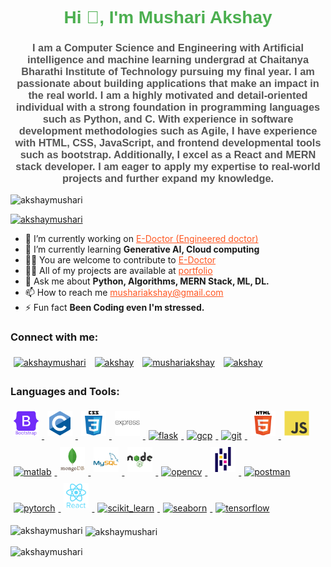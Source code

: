 <h1 align="center" style="font-family: Arial, sans-serif; color: #4CAF50;">Hi 👋, I'm Mushari Akshay</h1>

<h3 align="center" style="font-family: Arial, sans-serif; color: #555;">I am a Computer Science and Engineering with Artificial intelligence and machine learning undergrad at Chaitanya Bharathi Institute of Technology pursuing my final year. I am passionate about building applications that make an impact in the real world. I am a highly motivated and detail-oriented individual with a strong foundation in programming languages such as Python, and C. With experience in software development methodologies such as Agile, I have experience with HTML, CSS, JavaScript, and frontend developmental tools such as bootstrap. Additionally, I excel as a React and MERN stack developer. I am eager to apply my expertise to real-world projects and further expand my knowledge.</h3>

<p align="left"> <img src="https://komarev.com/ghpvc/?username=akshaymushari&label=Profile%20views&color=0e75b6&style=flat" alt="akshaymushari" /> </p>

<p align="left">
  <a href="https://github.com/ryo-ma/github-profile-trophy">
    <img src="https://github-profile-trophy.vercel.app/?username=AkshayMushari&theme=algolia&column=7&margin-w=15&margin-h=15&no-frame=true&no-bg=true&exclude_repo=github-profile-trophy&title=Followers,Repositories,Stars,Commits,Contributions,Issues,PullRequest" alt="akshaymushari" />
  </a>
</p>


<ul>
  <li>🔭 I’m currently working on <a href="https://github.com/AkshayMushari/E-Doctor" style="color: #FF5722;">E-Doctor (Engineered doctor)</a></li>
  <li>🌱 I’m currently learning <strong>Generative AI, Cloud computing</strong></li>
  <li>👨‍💻 You are welcome to contribute to <a href="https://github.com/AkshayMushari/E-Doctor" style="color: #FF5722;">E-Doctor</a></li>
  <li>👨‍💻 All of my projects are available at <a href="portfolio" style="color: #FF5722;">portfolio</a></li>
  <li>💬 Ask me about <strong>Python, Algorithms, MERN Stack, ML, DL.</strong></li>
  <li>📫 How to reach me <a href="mailto:mushariakshay@gmail.com" style="color: #FF5722;">mushariakshay@gmail.com</a></li>
  <li>⚡ Fun fact <strong>Been Coding even I'm stressed.</strong></li>
</ul>

<h3 align="left">Connect with me:</h3>
<p align="left">
  <a href="https://linkedin.com/in/akshaymushari" target="blank"><img align="center" src="https://raw.githubusercontent.com/rahuldkjain/github-profile-readme-generator/master/src/images/icons/Social/linked-in-alt.svg" alt="akshaymushari" height="30" width="40" style="margin: 5px;" /></a>
  <a href="https://www.codechef.com/users/akshay" target="blank"><img align="center" src="https://cdn.jsdelivr.net/npm/simple-icons@3.1.0/icons/codechef.svg" alt="akshay" height="30" width="40" style="margin: 5px;" /></a>
  <a href="https://www.hackerrank.com/mushariakshay" target="blank"><img align="center" src="https://raw.githubusercontent.com/rahuldkjain/github-profile-readme-generator/master/src/images/icons/Social/hackerrank.svg" alt="mushariakshay" height="30" width="40" style="margin: 5px;" /></a>
  <a href="https://www.leetcode.com/akshay" target="blank"><img align="center" src="https://raw.githubusercontent.com/rahuldkjain/github-profile-readme-generator/master/src/images/icons/Social/leet-code.svg" alt="akshay" height="30" width="40" style="margin: 5px;" /></a>
</p>

<h3 align="left">Languages and Tools:</h3>
<p align="left">
  <a href="https://getbootstrap.com" target="_blank" rel="noreferrer"> <img src="https://raw.githubusercontent.com/devicons/devicon/master/icons/bootstrap/bootstrap-plain-wordmark.svg" alt="bootstrap" width="40" height="40" style="margin: 5px;" /> </a>
  <a href="https://www.cprogramming.com/" target="_blank" rel="noreferrer"> <img src="https://raw.githubusercontent.com/devicons/devicon/master/icons/c/c-original.svg" alt="c" width="40" height="40" style="margin: 5px;" /> </a>
  <a href="https://www.w3schools.com/css/" target="_blank" rel="noreferrer"> <img src="https://raw.githubusercontent.com/devicons/devicon/master/icons/css3/css3-original-wordmark.svg" alt="css3" width="40" height="40" style="margin: 5px;" /> </a>
  <a href="https://expressjs.com" target="_blank" rel="noreferrer"> <img src="https://raw.githubusercontent.com/devicons/devicon/master/icons/express/express-original-wordmark.svg" alt="express" width="40" height="40" style="margin: 5px;" /> </a>
  <a href="https://flask.palletsprojects.com/" target="_blank" rel="noreferrer"> <img src="https://www.vectorlogo.zone/logos/pocoo_flask/pocoo_flask-icon.svg" alt="flask" width="40" height="40" style="margin: 5px;" /> </a>
  <a href="https://cloud.google.com" target="_blank" rel="noreferrer"> <img src="https://www.vectorlogo.zone/logos/google_cloud/google_cloud-icon.svg" alt="gcp" width="40" height="40" style="margin: 5px;" /> </a>
  <a href="https://git-scm.com/" target="_blank" rel="noreferrer"> <img src="https://www.vectorlogo.zone/logos/git-scm/git-scm-icon.svg" alt="git" width="40" height="40" style="margin: 5px;" /> </a>
  <a href="https://www.w3.org/html/" target="_blank" rel="noreferrer"> <img src="https://raw.githubusercontent.com/devicons/devicon/master/icons/html5/html5-original-wordmark.svg" alt="html5" width="40" height="40" style="margin: 5px;" /> </a>
  <a href="https://developer.mozilla.org/en-US/docs/Web/JavaScript" target="_blank" rel="noreferrer"> <img src="https://raw.githubusercontent.com/devicons/devicon/master/icons/javascript/javascript-original.svg" alt="javascript" width="40" height="40" style="margin: 5px;" /> </a>
  <a href="https://www.mathworks.com/" target="_blank" rel="noreferrer"> <img src="https://upload.wikimedia.org/wikipedia/commons/2/21/Matlab_Logo.png" alt="matlab" width="40" height="40" style="margin: 5px;" /> </a>
  <a href="https://www.mongodb.com/" target="_blank" rel="noreferrer"> <img src="https://raw.githubusercontent.com/devicons/devicon/master/icons/mongodb/mongodb-original-wordmark.svg" alt="mongodb" width="40" height="40" style="margin: 5px;" /> </a>
  <a href="https://www.mysql.com/" target="_blank" rel="noreferrer"> <img src="https://raw.githubusercontent.com/devicons/devicon/master/icons/mysql/mysql-original-wordmark.svg" alt="mysql" width="40" height="40" style="margin: 5px;" /> </a>
  <a href="https://nodejs.org" target="_blank" rel="noreferrer"> <img src="https://raw.githubusercontent.com/devicons/devicon/master/icons/nodejs/nodejs-original-wordmark.svg" alt="nodejs" width="40" height="40" style="margin: 5px;" /> </a>
  <a href="https://opencv.org/" target="_blank" rel="noreferrer"> <img src="https://www.vectorlogo.zone/logos/opencv/opencv-icon.svg" alt="opencv" width="40" height="40" style="margin: 5px;" /> </a>
  <a href="https://pandas.pydata.org/" target="_blank" rel="noreferrer"> <img src="https://raw.githubusercontent.com/devicons/devicon/2ae2a900d2f041da66e950e4d48052658d850630/icons/pandas/pandas-original.svg" alt="pandas" width="40" height="40" style="margin: 5px;" /> </a>
  <a href="https://postman.com" target="_blank" rel="noreferrer"> <img src="https://www.vectorlogo.zone/logos/getpostman/getpostman-icon.svg" alt="postman" width="40" height="40" style="margin: 5px;" /> </a>
  <a href="https://pytorch.org/" target="_blank" rel="noreferrer"> <img src="https://www.vectorlogo.zone/logos/pytorch/pytorch-icon.svg" alt="pytorch" width="40" height="40" style="margin: 5px;" /> </a>
  <a href="https://reactjs.org/" target="_blank" rel="noreferrer"> <img src="https://raw.githubusercontent.com/devicons/devicon/master/icons/react/react-original-wordmark.svg" alt="react" width="40" height="40" style="margin: 5px;" /> </a>
  <a href="https://scikit-learn.org/" target="_blank" rel="noreferrer"> <img src="https://upload.wikimedia.org/wikipedia/commons/0/05/Scikit_learn_logo_small.svg" alt="scikit_learn" width="40" height="40" style="margin: 5px;" /> </a>
  <a href="https://seaborn.pydata.org/" target="_blank" rel="noreferrer"> <img src="https://seaborn.pydata.org/_static/logo-wide-lightbg.svg" alt="seaborn" width="40" height="40" style="margin: 5px;" /> </a>
  <a href="https://www.tensorflow.org" target="_blank" rel="noreferrer"> <img src="https://www.vectorlogo.zone/logos/tensorflow/tensorflow-icon.svg" alt="tensorflow" width="40" height="40" style="margin: 5px;" /> </a>
</p>

<p><img align="left" src="https://github-readme-stats.vercel.app/api/top-langs?username=akshaymushari&show_icons=true&locale=en&layout=compact" alt="akshaymushari" /></p>

<p>&nbsp;<img align="center" src="https://github-readme-stats.vercel.app/api?username=akshaymushari&show_icons=true&locale=en" alt="akshaymushari" /></p>

<p><img align="center" src="https://github-readme-streak-stats.herokuapp.com/?user=akshaymushari&" alt="akshaymushari" /></p>
